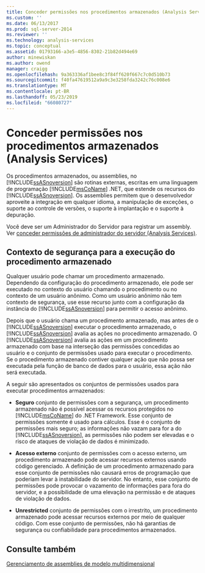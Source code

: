 ```yaml
---
title: Conceder permissões nos procedimentos armazenados (Analysis Services) | Microsoft Docs
ms.custom: ''
ms.date: 06/13/2017
ms.prod: sql-server-2014
ms.reviewer: ''
ms.technology: analysis-services
ms.topic: conceptual
ms.assetid: 01793166-a3e5-4856-8302-21b82d494e69
author: minewiskan
ms.author: owend
manager: craigg
ms.openlocfilehash: 9a363336af1bee8c3f84ff620f667c7c0d510b73
ms.sourcegitcommit: f40fa47619512a9a9c3e3258fda3242c76c008e6
ms.translationtype: MT
ms.contentlocale: pt-BR
ms.lasthandoff: 05/23/2019
ms.locfileid: "66080727"
---
```

# <a name="grant-permissions-on-stored-procedures-analysis-services"></a>Conceder permissões nos procedimentos armazenados (Analysis Services)
  Os procedimentos armazenados, ou assemblies, no [!INCLUDE[ssASnoversion](../includes/ssasnoversion-md.md)] são rotinas externas, escritas em uma linguagem de programação [!INCLUDE[msCoName](../includes/msconame-md.md)] .NET, que estende os recursos do [!INCLUDE[ssASnoversion](../includes/ssasnoversion-md.md)]. Os assemblies permitem que o desenvolvedor aproveite a integração em qualquer idioma, a manipulação de exceções, o suporte ao controle de versões, o suporte à implantação e o suporte à depuração.  
  
 Você deve ser um Administrador do Servidor para registrar um assembly. Ver [conceder permissões de administrador do servidor &#40;Analysis Services&#41;](instances/grant-server-admin-rights-to-an-analysis-services-instance.md).  
  
## <a name="security-context-for-stored-procedure-execution"></a>Contexto de segurança para a execução do procedimento armazenado  
 Qualquer usuário pode chamar um procedimento armazenado. Dependendo da configuração do procedimento armazenado, ele pode ser executado no contexto do usuário chamando o procedimento ou no contexto de um usuário anônimo. Como um usuário anônimo não tem contexto de segurança, use esse recurso junto com a configuração da instância do [!INCLUDE[ssASnoversion](../includes/ssasnoversion-md.md)] para permitir o acesso anônimo.  
  
 Depois que o usuário chama um procedimento armazenado, mas antes de o [!INCLUDE[ssASnoversion](../includes/ssasnoversion-md.md)] executar o procedimento armazenado, o [!INCLUDE[ssASnoversion](../includes/ssasnoversion-md.md)] avalia as ações no procedimento armazenado. O [!INCLUDE[ssASnoversion](../includes/ssasnoversion-md.md)] avalia as ações em um procedimento armazenado com base na interseção das permissões concedidas ao usuário e o conjunto de permissões usado para executar o procedimento. Se o procedimento armazenado contiver qualquer ação que não possa ser executada pela função de banco de dados para o usuário, essa ação não será executada.  
  
 A seguir são apresentados os conjuntos de permissões usados para executar procedimentos armazenados:  
  
-   **Seguro** conjunto de permissões com a segurança, um procedimento armazenado não é possível acessar os recursos protegidos no [!INCLUDE[msCoName](../includes/msconame-md.md)] do .NET Framework. Esse conjunto de permissões somente é usado para cálculos. Esse é o conjunto de permissões mais seguro; as informações não vazam para for a do [!INCLUDE[ssASnoversion](../includes/ssasnoversion-md.md)], as permissões não podem ser elevadas e o risco de ataques de violação de dados é minimizado.  
  
-   **Acesso externo** conjunto de permissões com o acesso externo, um procedimento armazenado pode acessar recursos externos usando código gerenciado. A definição de um procedimento armazenado para esse conjunto de permissões não causará erros de programação que poderiam levar à instabilidade do servidor. No entanto, esse conjunto de permissões pode provocar o vazamento de informações para fora do servidor, e a possibilidade de uma elevação na permissão e de ataques de violação de dados.  
  
-   **Unrestricted** conjunto de permissões com o irrestrito, um procedimento armazenado pode acessar recursos externos por meio de qualquer código. Com esse conjunto de permissões, não há garantias de segurança ou confiabilidade para procedimentos armazenados.  
  
## <a name="see-also"></a>Consulte também  
 [Gerenciamento de assemblies de modelo multidimensional](multidimensional-models/multidimensional-model-assemblies-management.md)  
  
  

